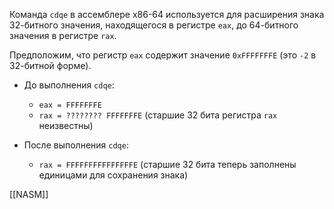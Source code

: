 Команда `cdqe` в ассемблере x86-64 используется для расширения знака 32-битного значения, находящегося в регистре `eax`, до 64-битного значения в регистре `rax`.

Предположим, что регистр `eax` содержит значение `0xFFFFFFFE` (это `-2` в 32-битной форме).

- До выполнения `cdqe`:
    
    - `eax = FFFFFFFE`
    - `rax = ???????? FFFFFFFE` (старшие 32 бита регистра `rax` неизвестны)
- После выполнения `cdqe`:
    
    - `rax = FFFFFFFFFFFFFFFE` (старшие 32 бита теперь заполнены единицами для сохранения знака)

[[NASM]]
